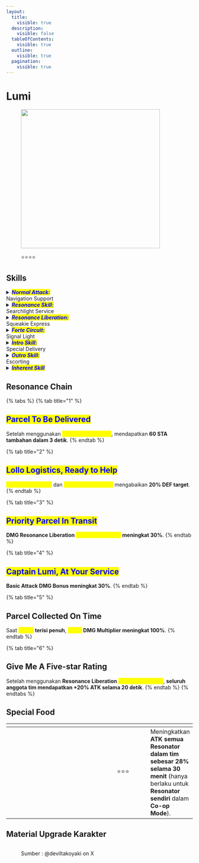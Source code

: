 ```yaml
---
layout:
  title:
    visible: true
  description:
    visible: false
  tableOfContents:
    visible: true
  outline:
    visible: true
  pagination:
    visible: true
---
```


# Lumi

<figure><img src="https://wuthering.wiki/img/rolecard_1504.png" alt="" width="375"><figcaption><p><span data-gb-custom-inline data-tag="emoji" data-code="2b50">⭐</span><span data-gb-custom-inline data-tag="emoji" data-code="2b50">⭐</span><span data-gb-custom-inline data-tag="emoji" data-code="2b50">⭐</span><span data-gb-custom-inline data-tag="emoji" data-code="2b50">⭐</span></p></figcaption></figure>

## Skills

<details>

<summary><em><mark style="color:blue;"><strong>Normal Attack:</strong></mark></em><br>Navigation Support</summary>

<mark style="color:blue;">**Yellow Light Mode**</mark>

* <mark style="color:blue;">**Basic Attack**</mark>\
  Memanggil _<mark style="color:yellow;">**Squeakie**</mark>_ untuk menembakkan tiga tembakan berturut-turut, memberikan <img src="https://wuthering.wiki/img/element_3.png" alt="" data-size="line"> **Electro DMG**
* <mark style="color:blue;">**Sprint**</mark>\
  Hindari serangan dengan **Sprint** dan masuk ke <mark style="color:yellow;">**Zoom**</mark>**&#x20;Mode**. Dalam mode ini, Lumi **tidak bisa Dodge**.
* <mark style="color:blue;">**Zoom**</mark>\
  Secara otomatis menembakkan _<mark style="color:yellow;">**Glitters**</mark>_ ke target yang dikunci, memberikan <img src="https://wuthering.wiki/img/element_3.png" alt="" data-size="line"> **Electro DMG** (terhitung sebagai **Basic Attack DMG**).
* <mark style="color:blue;">**Plunging Attack**</mark>\
  Mengonsumsi **STA** untuk melakukan **Plunge ATK** memberikan <img src="https://wuthering.wiki/img/element_3.png" alt="" data-size="line"> **Electro DMG**.

<mark style="color:blue;">**Red Light Mode**</mark>

* <mark style="color:blue;">**Basic Attack**</mark>\
  Melakukan **hingga 3 serangan berturut-turut**, memberikan <img src="https://wuthering.wiki/img/element_3.png" alt="" data-size="line"> **Electro DMG**.
* <mark style="color:blue;">**Heavy Attack**</mark>\
  Mengonsumsi **STA** untuk menghantam tanah dengan _<mark style="color:yellow;">**Squeakie**</mark>_, memberikan <img src="https://wuthering.wiki/img/element_3.png" alt="" data-size="line"> **Electro DMG** (terhitung sebagai **Basic Attack DMG**).
* <mark style="color:blue;">**Plunging Attack**</mark>\
  Mengonsumsi **STA** untuk melakukan **Plunge ATK**, memberikan <img src="https://wuthering.wiki/img/element_3.png" alt="" data-size="line"> **Electro DMG**.
* <mark style="color:blue;">**Dodge Counter**</mark>\
  Gunakan **Basic Attack** setelah Dodge sukses untuk menyerang target, memberikan <img src="https://wuthering.wiki/img/element_3.png" alt="" data-size="line"> **Electro DMG**.

</details>

<details>

<summary><em><mark style="color:blue;"><strong>Resonance Skill:</strong></mark></em><br>Searchlight Service</summary>

<mark style="color:blue;">**Pounce**</mark>\
Gunakan **Resonance Skill** untuk menerkam target dan beralih ke <mark style="color:yellow;">**Red Light**</mark>**&#x20;Mode**, mengonsumsi **STA**. \
Jika Lumi **baru masuk ke field**, **Pounce tidak mengonsumsi STA**.

<mark style="color:blue;">**Rebound**</mark>\
Gunakan **Resonance Skill** untuk melompat ke belakang dan menyerang target sebelum kembali ke <mark style="color:yellow;">**Yellow Light**</mark>**&#x20;Mode**, mengonsumsi **STA**.

<mark style="color:blue;">**Yellow Light Mode**</mark>\
Serangan jarak jauh\
\
<mark style="color:blue;">**Red Light Mode**</mark> \
Serangan jarak dekat

</details>

<details>

<summary><em><mark style="color:blue;"><strong>Resonance Liberation:</strong></mark></em><br>Squeakie Express</summary>

Lumi melemparkan _<mark style="color:yellow;">**Squeakie**</mark>_**&#x20;raksasa** ke target, memberikan <img src="https://wuthering.wiki/img/element_3.png" alt="" data-size="line"> **Electro DMG**.

</details>

<details>

<summary><em><mark style="color:blue;"><strong>Forte Circuit:</strong></mark></em><br>Signal Light</summary>

<mark style="color:blue;">**Energized Pounce**</mark>\
Saat <mark style="color:yellow;">**Yellow Light Spark**</mark> terisi penuh, **Resonance Skill** akan digantikan oleh **Resonance Skill:&#x20;**<mark style="color:yellow;">**Energized Pounce**</mark> yang memberikan <img src="https://wuthering.wiki/img/element_3.png" alt="" data-size="line"> **Electro DMG** dan mengaktifkan _<mark style="color:yellow;">**Red Spotlight Mode**</mark>_. Damage yang dihasilkan dianggap sebagai **Basic Attack DMG**.

Saat berada di _<mark style="color:yellow;">**Red Spotlight Mode**</mark>_, **DMG Multiplier** dari <mark style="color:yellow;">**Red Light**</mark>**: Basic Attack** dan <mark style="color:yellow;">**Red Light**</mark>**: Heavy Attack** meningkat, serta mendapatkan tambahan _<mark style="color:yellow;">**Sparks**</mark>_.\
&#xNAN;_<mark style="color:yellow;">**Red Spotlight Mode**</mark>_ akan berakhir setelah melakukan total **4 Basic Attack** dan/atau **Heavy Attack**.

<mark style="color:blue;">**Energized Rebound**</mark>\
Saat <mark style="color:yellow;">**Red Light Spark**</mark> terisi penuh, **Resonance Skill** akan digantikan oleh **Resonance Skill:&#x20;**<mark style="color:yellow;">**Energized Rebound**</mark> yang memberikan <img src="https://wuthering.wiki/img/element_3.png" alt="" data-size="line"> **Electro DMG** dan mengaktifkan _<mark style="color:yellow;">**Yellow Spotlight Mode**</mark>_. Damage yang dihasilkan dianggap sebagai **Basic Attack DMG**.

Saat berada di _<mark style="color:yellow;">**Yellow Spotlight Mode**</mark>_, _<mark style="color:yellow;">**Glitter**</mark>_ akan digantikan oleh _<mark style="color:yellow;">**Glare**</mark>_, dengan peningkatan **DMG Multiplier** dan tambahan _<mark style="color:yellow;">**Sparks**</mark>_ yang diperoleh.\
&#xNAN;_<mark style="color:yellow;">**Yellow Spotlight Mode**</mark>_ akan berakhir setelah menembakkan **6&#x20;**_<mark style="color:yellow;">**Glares**</mark>_.

<mark style="color:blue;">**Laser**</mark>\
Menggunakan **Outro Skill** akan mengonsumsi semua _<mark style="color:yellow;">**Sparks**</mark>_ yang diperoleh dalam mode saat ini.\
<mark style="color:yellow;">**Laser**</mark> dapat digunakan jika jumlah _<mark style="color:yellow;">**Sparks**</mark>_  yang dikonsumsi mencapai **25** atau lebih, memberikan <img src="https://wuthering.wiki/img/element_3.png" alt="" data-size="line"> **Electro DMG**. \
Damage yang dihasilkan dianggap sebagai **Basic Attack DMG**.\
Setiap **25&#x20;**_<mark style="color:yellow;">**Sparks**</mark>_  yang dikonsumsi akan menghasilkan **1&#x20;**<mark style="color:yellow;">**Laser**</mark>  **beam** tambahan, hingga maksimum **4&#x20;**<mark style="color:yellow;">**Laser**</mark>  **beams**.

<mark style="color:blue;">**Yellow Light Spark**</mark>\
Lumi dapat menyimpan hingga **100&#x20;**<mark style="color:yellow;">**Yellow Light Sparks**</mark>. \
Lumi mendapatkan <mark style="color:yellow;">**Yellow Light Sparks**</mark> dalam kondisi berikut:

* Saat <mark style="color:yellow;">**Yellow Light**</mark>**: Basic Attack** mengenai target.
* Saat _<mark style="color:yellow;">**Glitter**</mark>_  mengenai target.
* Saat _<mark style="color:yellow;">**Glare**</mark>_ mengenai target.
* Saat **Resonance Skill:&#x20;**<mark style="color:yellow;">**Energized Rebound**</mark> mengenai target.
* Saat menggunakan **Intro Skill:&#x20;**<mark style="color:yellow;">**Special Delivery**</mark>.

<mark style="color:blue;">**Red Light Spark**</mark>\
Lumi dapat menyimpan hingga **100&#x20;**<mark style="color:yellow;">**Red Light Sparks**</mark>. \
Lumi mendapatkan <mark style="color:yellow;">**Red Light Sparks**</mark> dalam kondisi berikut:

* Saat **Normal Attack:&#x20;**<mark style="color:yellow;">**Navigation Support**</mark> mengenai target dalam <mark style="color:yellow;">**Red Light Mode**</mark> atau _<mark style="color:yellow;">**Red Spotlight Mode**</mark>_

</details>

<details>

<summary><em><mark style="color:blue;"><strong>Intro Skill:</strong></mark></em><br>Special Delivery</summary>

Masuk ke <mark style="color:yellow;">**Yellow Light Mode**</mark> dan menyerang target, memberikan <img src="https://wuthering.wiki/img/element_3.png" alt="" data-size="line"> **Electro DMG.**

</details>

<details>

<summary><em><mark style="color:blue;"><strong>Outro Skill:</strong></mark></em><br>Escorting</summary>

Resonator yang masuk akan mendapatkan **Resonance Skill DMG Bonus +38% selama 1 Detik** atau sampai diganti.

</details>

<details>

<summary><em><mark style="color:blue;"><strong>Inherent Skill</strong></mark></em></summary>

<mark style="color:blue;">**Pathfinding**</mark>\
Saat berada di <mark style="color:yellow;">**Red Light Mode**</mark>, mendapatkan **10%** <img src="https://wuthering.wiki/img/element_3.png" alt="" data-size="line"> **Electro DMG Bonus**.

<mark style="color:blue;">Expediting</mark>\
Setelah menggunakan <mark style="color:yellow;">**Energized Pounce**</mark> atau <mark style="color:yellow;">**Energized Rebound**</mark>, **ATK meningkat 10% selama 5 detik**.

</details>

## Resonance Chain

{% tabs %}
{% tab title="1" %}
## <mark style="color:blue;">Parcel To Be Delivered</mark>

Setelah menggunakan <mark style="color:yellow;">**Energized Rebound**</mark>, mendapatkan **60 STA tambahan dalam 3 detik**.
{% endtab %}

{% tab title="2" %}
## <mark style="color:blue;">Lollo Logistics, Ready to Help</mark>

<mark style="color:yellow;">**Energized Pounce**</mark> dan <mark style="color:yellow;">**Energized Rebound**</mark> mengabaikan **20% DEF target**.
{% endtab %}

{% tab title="3" %}
## <mark style="color:blue;">Priority Parcel In Transit</mark>

**DMG Resonance Liberation&#x20;**<mark style="color:yellow;">**Squeakie Express**</mark>**&#x20;meningkat 30%**.
{% endtab %}

{% tab title="4" %}
## <mark style="color:blue;">Captain Lumi, At Your Service</mark>

**Basic Attack DMG Bonus meningkat 30%**.
{% endtab %}

{% tab title="5" %}
## Parcel Collected On Time

Saat _<mark style="color:yellow;">**Spark**</mark>_**&#x20;terisi penuh**, <mark style="color:yellow;">**Laser**</mark>**&#x20;DMG Multiplier meningkat 100%**.
{% endtab %}

{% tab title="6" %}
## Give Me A Five-star Rating

Setelah menggunakan **Resonance Liberation&#x20;**<mark style="color:yellow;">**Squeakie Express**</mark>, **seluruh anggota tim mendapatkan +20% ATK selama 20 detik**.
{% endtab %}
{% endtabs %}

## Special Food

<table data-header-hidden><thead><tr><th width="267"></th><th width="127" align="center"></th><th></th></tr></thead><tbody><tr><td><img src="https://wuthering.wiki/img/item_80001011.png" alt=""></td><td align="center"><span data-gb-custom-inline data-tag="emoji" data-code="2b50">⭐</span><span data-gb-custom-inline data-tag="emoji" data-code="2b50">⭐</span><span data-gb-custom-inline data-tag="emoji" data-code="2b50">⭐</span></td><td>Meningkatkan <strong>ATK semua Resonator dalam tim sebesar 28% selama 30 menit</strong> (hanya berlaku untuk <strong>Resonator sendiri</strong> dalam <strong>Co-op Mode</strong>).</td></tr></tbody></table>

## Material Upgrade Karakter

<figure><img src="https://i.postimg.cc/kXgZRZVD/Lumi.png" alt=""><figcaption><p>Sumber :  @deviltakoyaki on X</p></figcaption></figure>

